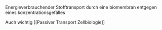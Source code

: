 Energieverbrauchender Stofftransport durch eine biomembran entgegen eines konzentrationsgefälles 

Auch wichtig
[[Passiver Transport Zellbiologie]]